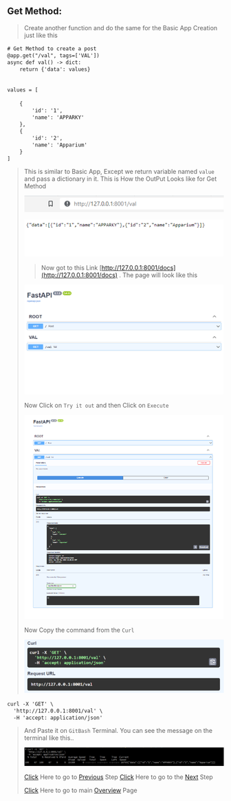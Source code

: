 ## Get Method:
> 
> Create another function and do the same for the Basic App Creation just like this
>
```commandline
# Get Method to create a post
@app.get("/val", tags=['VAL'])
async def val() -> dict:
    return {'data': values}


values = [

    {
        'id': '1',
        'name': 'APPARKY'
    },
    {
        'id': '2',
        'name': 'Apparium'
    }
]
```
> 
> This is similar to Basic App, Except we return variable named `value` and pass a dictionary in it.
> This is How the OutPut Looks like for Get Method
> 
> [![GetMethodO/T](../ss/ss7.PNG)](https://apparky.vercel.app/)
> 
> [![GetMethodO/T](../ss/ss8.PNG)](https://apparky.vercel.app/)
> 
> > Now got to this Link [http://127.0.0.1:8001/docs](http://127.0.0.1:8001/docs) . The page will look like this
> 
> [![DocsWebPage](../ss/ss9.PNG)](https://apparky.vercel.app/)
> 
> 
> Now Click on `Try it out` and then Click on `Execute`
> 
> [![TryExecute](../ss/ss10.PNG)](https://apparky.vercel.app/)
>
> 
> Now Copy the command from the `Curl`
> 
> [![CurlCommand](../ss/ss11.PNG)](https://apparky.vercel.app/)
```commandline
curl -X 'GET' \
  'http://127.0.0.1:8001/val' \
  -H 'accept: application/json'
```

> And Paste it on `GitBash` Terminal. You can see the message on the terminal like this..
> 
> [![TerminalMessage](../ss/ss12.PNG)](https://apparky.vercel.app/)
> 
> 
> 
> 
> [Click](step_1_basic_API.md) Here to go to [Previous](step_1_basic_API.md) Step
> [Click](step_3_POST_Method.md) Here to go to the [Next](step_3_POST_Method.md) Step
> 
> 
> [Click](../README.md) Here to go to main [Overview](../README.md) Page 
